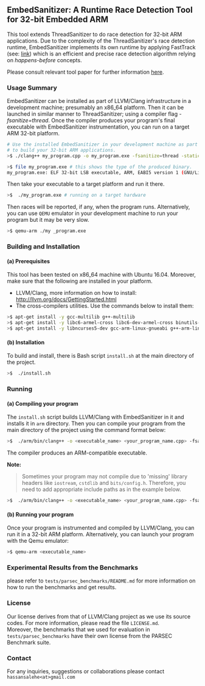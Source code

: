 ## EmbedSanitizer: A Runtime Race Detection Tool for 32-bit Embedded ARM
This tool extends ThreadSanitizer to do race detection for 32-bit ARM applications. 
Due to the complexity of the ThreadSanitizer's race detection runtime, EmbedSanitizer
implements its own runtime by applying FastTrack (see: [link](https://users.soe.ucsc.edu/~cormac/papers/pldi09.pdf)) which
is an efficient and precise race detection algorithm relying on *happens-before* concepts.

Please consult relevant tool paper for further information [here](https://link.springer.com/chapter/10.1007/978-3-319-67531-2_24).
### Usage Summary
EmbedSanitizer can be installed as part of LLVM/Clang infrastructure in a development machine; 
presumably an x86_64 platform. Then it can be launched in similar manner to ThreadSanitizer; 
using a compiler flag _-fsanitize=thread_. Once the compiler produces your program's final 
executable with EmbedSanitizer instrumentation, you can run on a target ARM 32-bit platform. 

```bash
# Use the installed EmbedSanitizer in your development machine as part of Clang compiler
# to build your 32-bit ARM applications.
>$ ./clang++ my_program.cpp -o my_program.exe -fsanitize=thread -static <other_compiler_flags>

>$ file my_program.exe # this shows the type of the produced binary.
my_program.exe: ELF 32-bit LSB executable, ARM, EABI5 version 1 (GNU/Linux), statically linked, for GNU/Linux 3.2.0
```
Then take your executable to a target platform and run it there.

```bash
>$  ./my_program.exe # running on a target hardware
```
Then races will be reported, if any, when the program runs. Alternatively, you can use `QEMU` emulator in your development machine
to run your program but it may be very slow.
```bash
>$ qemu-arm ./my _program.exe
```

### Building and Installation
####  (a) Prerequisites
This tool has been tested on x86_64 machine with Ubuntu 16.04.  Moreover, make sure that the following are installed in your platform.
* LLVM/Clang, more information on how to install: http://llvm.org/docs/GettingStarted.html
* The cross-compilers utilities. Use the commands below to install them: 
```bash
>$ apt-get install -y gcc-multilib g++-multilib 
>$ apt-get install -y libc6-armel-cross libc6-dev-armel-cross binutils-arm-linux-gnueabi
>$ apt-get install -y libncurses5-dev gcc-arm-linux-gnueabi g++-arm-linux-gnueabi
```

#### (b) Installation
To build and install, there is Bash script `install.sh` at the main directory of the project. 
```bash
>$  ./install.sh
```
### Running
#### (a) Compiling your program
The `install.sh` script builds LLVM/Clang with EmbedSanitizer in it and installs it  in `arm` directory. Then you can compile your program from the main directory of the project using the command format below:
```bash
>$  ./arm/bin/clang++ -o <executable_name> <your_program_name.cpp> -fsanitize=thread 
```
The compiler produces an ARM-compatible executable.

**Note:**
> Sometimes your program may not compile due to 'missing' library headers like `iostream`, `cstdlib` and `bits/config.h`. Therefore, you need to add appropriate include paths as in the example below.
```bash
>$  ./arm/bin/clang++ -o <executable_name> <your_program_name.cpp> -fsanitize=thread -I$(shell find /usr/arm-linux-gnueabi -name iostream | sed 's/\/iostream//g') -I$(shell find /usr/arm-linux-gnueabi/include -type d -name arm-linux-gnueabi) -I/usr/arm-linux-gnueabi/include
```
>

#### (b) Running your program
Once your program is instrumented and compiled by LLVM/Clang, you can run it in a 32-bit ARM platform. Alternatively, you can launch your program with the Qemu emulator:
```bash
>$ qemu-arm <executable_name>
```

### Experimental Results from the Benchmarks
please refer to `tests/parsec_benchmarks/README.md` for more information on how to run the benchmarks and get results.

### License
Our license derives from that of LLVM/Clang project as we use its source codes. For more information, please read the file `LICENSE.md`.  
Moreover, the benchmarks that we used for evaluation in `tests/parsec_benchmarks` have their own license from the PARSEC Benchmark suite.

### Contact
For any inquiries, suggestions or collaborations please contact `hassansalehe<at>gmail.com`

